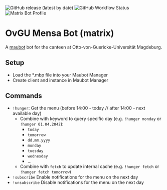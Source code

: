 ![GitHub release (latest by date)](https://img.shields.io/github/v/release/v411e/ovgumensabot)
![GitHub Workflow Status](https://img.shields.io/github/workflow/status/v411e/ovgumensabot/CI?label=maubot%20package%20build)
![Matrix Bot Profile](https://img.shields.io/badge/matrix-%40mensabot%3Avalentinriess.com-blueviolet)
# OvGU Mensa Bot (matrix)
A [maubot](https://github.com/maubot) bot for the canteen at Otto-von-Guericke-Universität Magdeburg.

## Setup
- Load the *.mbp file into your Maubot Manager
- Create client and instance in Maubot Manager

## Commands
- `!hunger`: Get the menu (before 14:00 - today // after 14:00 - next available day)
  - Combine with keyword to query specific day (e.g. `!hunger monday` or `!hunger 01.04.2042`):
    - `today`
    - `tomorrow`
    - `dd.mm.yyyy`
    - `monday`
    - `tuesday`
    - `wednesday`
    - ...
  - Combine with `fetch` to update internal cache (e.g. `!hunger fetch` or `!hunger fetch tomorrow`)
- `!subscribe` Enable notifications for the menu on the next day
- `!unsubscribe` Disable notifications for the menu on the next day